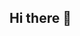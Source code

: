 ## Hi there 👋

<!--
**Nazeer3889/Nazeer3889** is a ✨ _special_ ✨ repository because its `README.md` (this file) appears on your GitHub profile.

Here are some ideas to get you started:

- 🔭 I’m currently working on Web Development...
- 🌱 I’m currently learning  Generative AI...
- ⚡ Fun fact: ...
-->
